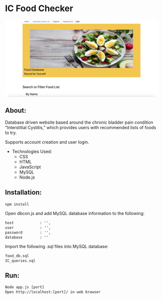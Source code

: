 # IC Food Checker

![IC Food Checker](https://github.com/patrickdicks/IC_Food_Checker/blob/master/IC_Food_Checker.png)

## About:
Database driven website based around the chronic bladder pain condition “Interstitial Cystitis,” which provides users with recommended lists of foods to try.

Supports account creation and user login. 

* Technologies Used:
  * CSS
  * HTML
  * JavaScript
  * MySQL
  * Node.js

## Installation:
```
npm install
```
Open dbcon.js and add MySQL database information to the following:
```
host            : '',
user            : '',
password        : '',
database        : ''
```

Import the following .sql files into MySQL database:
```
food_db.sql
IC_queries.sql
```

## Run:
```
Node app.js [port]
Open http://localhost:[port]/ in web browser
```
